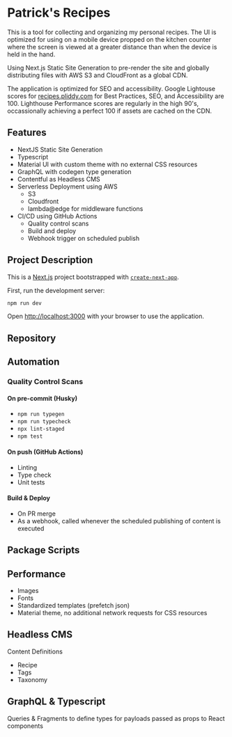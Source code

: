 # Patrick's Recipes

This is a tool for collecting and organizing my personal recipes. The UI is optimized for using on a mobile device propped on the kitchen counter where the screen is viewed at a greater distance than when the device is held in the hand.

Using Next.js Static Site Generation to pre-render the site and globally distributing files with AWS S3 and CloudFront as a global CDN.

The application is optimized for SEO and accessibility. Google Lightouse scores for [recipes.pliddy.com](https://recipes.pliddy.com) for Best Practices, SEO, and Accessibility are 100. Lighthouse Performance scores are regularly in the high 90's, occassionally achieving a perfect 100 if assets are cached on the CDN.

## Features

- NextJS Static Site Generation
- Typescript
- Material UI with custom theme with no external CSS resources
- GraphQL with codegen type generation
- Contentful as Headless CMS
- Serverless Deployment using AWS
  - S3
  - Cloudfront
  - lambda@edge for middleware functions
- CI/CD using GitHub Actions
  - Quality control scans
  - Build and deploy
  - Webhook trigger on scheduled publish

## Project Description

This is a [Next.js](https://nextjs.org/) project bootstrapped with [`create-next-app`](https://github.com/vercel/next.js/tree/canary/packages/create-next-app).

First, run the development server:

```bash
npm run dev
```

Open [http://localhost:3000](http://localhost:3000) with your browser to use the application.

## Repository

## Automation

### Quality Control Scans

#### On pre-commit (Husky)

- `npm run typegen`
- `npm run typecheck`
- `npx lint-staged`
- `npm test`

#### On push (GitHub Actions)

- Linting
- Type check
- Unit tests

#### Build & Deploy

- On PR merge
- As a webhook, called whenever the scheduled publishing of content is executed

## Package Scripts

## Performance

- Images
- Fonts
- Standardized templates (prefetch json)
- Material theme, no additional network requests for CSS resources

## Headless CMS

Content Definitions

- Recipe
- Tags
- Taxonomy

## GraphQL & Typescript

Queries & Fragments to define types for payloads passed as props to React components
